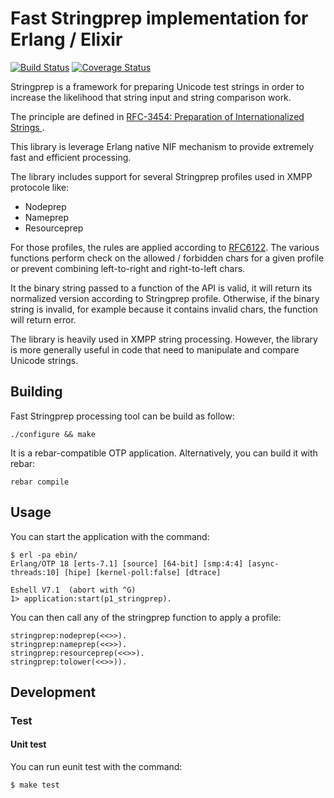 # Fast Stringprep implementation for Erlang / Elixir

[![Build Status](https://travis-ci.org/processone/stringprep.svg?branch=master)](https://travis-ci.org/processone/stringprep) [![Coverage Status](https://coveralls.io/repos/processone/stringprep/badge.svg?branch=master&service=github)](https://coveralls.io/github/processone/stringprep?branch=master)

Stringprep is a framework for preparing Unicode test strings in order
to increase the likelihood that string input and string comparison
work.

The principle are defined in [RFC-3454: Preparation of
Internationalized Strings ](http://tools.ietf.org/html/rfc3454).

This library is leverage Erlang native NIF mechanism to provide
extremely fast and efficient processing.

The library includes support for several Stringprep profiles used in
XMPP protocole like:

* Nodeprep
* Nameprep
* Resourceprep

For those profiles, the rules are applied according to
[RFC6122](http://xmpp.org/rfcs/rfc6122.html#security-stringprep). The
various functions perform check on the allowed / forbidden chars for a
given profile or prevent combining left-to-right and right-to-left
chars.

It the binary string passed to a function of the API is valid, it will
return its normalized version according to Stringprep
profile. Otherwise, if the binary string is invalid, for example
because it contains invalid chars, the function will return error.

The library is heavily used in XMPP string processing. However, the
library is more generally useful in code that need to manipulate and
compare Unicode strings.

## Building

Fast Stringprep processing tool can be build as follow:

    ./configure && make

It is a rebar-compatible OTP application. Alternatively, you can build
it with rebar:

    rebar compile

## Usage

You can start the application with the command:

```
$ erl -pa ebin/
Erlang/OTP 18 [erts-7.1] [source] [64-bit] [smp:4:4] [async-threads:10] [hipe] [kernel-poll:false] [dtrace]

Eshell V7.1  (abort with ^G)
1> application:start(p1_stringprep).
```

You can then call any of the stringprep function to apply a profile:

```
stringprep:nodeprep(<<>>).
stringprep:nameprep(<<>>).
stringprep:resourceprep(<<>>).
stringprep:tolower(<<>>)).
```

## Development

### Test

#### Unit test

You can run eunit test with the command:

    $ make test
